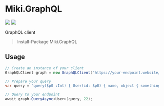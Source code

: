 # Miki.GraphQL
[![](https://img.shields.io/nuget/dt/Miki.GraphQL.svg?style=for-the-badge)](https://www.nuget.org/packages/Miki.GraphQL)
[![](https://img.shields.io/discord/259343729586864139.svg?style=for-the-badge&logo=discord)](https://discord.gg/XpG4kwE)

GraphQL client

> Install-Package Miki.GraphQL

## Usage
```cs
// Create an instance of your client
GraphQLClient graph = new GraphQLClient("https://your-endpoint.website/");

// Prepare your query
var query = "query($p0 :Int) { User(id: $p0) { name, object { something_needed } } }";

// Query to your endpoint
await graph.QueryAsync<User>(query, 22);
```
